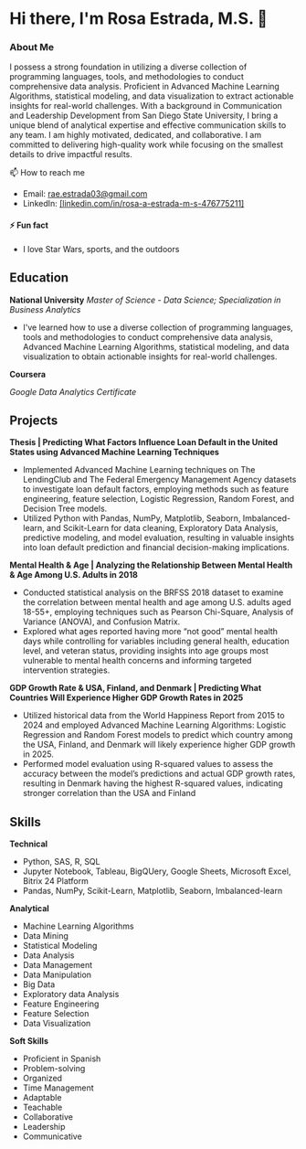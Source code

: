 # Hi there, I'm Rosa Estrada, M.S. 👋

### About Me
I possess a strong foundation in utilizing a diverse collection of programming languages, tools, and methodologies to conduct comprehensive data analysis. 
Proficient in Advanced Machine Learning Algorithms, statistical modeling, and data visualization to extract actionable insights for real-world challenges. 
With a background in Communication and Leadership Development from San Diego State University, I bring a unique blend of analytical expertise and effective communication skills to any team. 
I am highly motivated, dedicated, and collaborative. I am committed to delivering high-quality work while focusing on the smallest details to drive impactful results.

📫 How to reach me
- Email: rae.estrada03@gmail.com
- LinkedIn: [[linkedin.com/in/rosa-a-estrada-m-s-476775211]](https://www.linkedin.com/in/rosa-a-estrada-m-s-476775211?lipi=urn%3Ali%3Apage%3Ad_flagship3_profile_view_base_contact_details%3Bgd44CFwETwyVr76omfu5WQ%3D%3D)

#### ⚡ Fun fact
- I love Star Wars, sports, and the outdoors

## Education
**National University**
*Master of Science - Data Science; Specialization in Business Analytics*
- I've learned how to use a diverse collection of programming languages, tools and methodologies to conduct comprehensive data analysis, Advanced Machine Learning Algorithms, statistical modeling, and data visualization to obtain actionable insights for real-world challenges.

**Coursera**

*Google Data Analytics Certificate*

## Projects
**Thesis | Predicting What Factors Influence Loan Default in the United States using Advanced Machine Learning Techniques**
- Implemented Advanced Machine Learning techniques on The LendingClub and The Federal Emergency Management Agency datasets to investigate loan default factors, employing methods such as feature engineering, feature selection, Logistic Regression, Random Forest, and Decision Tree models.  
- Utilized Python with Pandas, NumPy, Matplotlib, Seaborn, Imbalanced-learn, and Scikit-Learn for data cleaning, Exploratory Data Analysis, predictive modeling, and model evaluation, resulting in valuable insights into loan default prediction and financial decision-making implications.

**Mental Health & Age | Analyzing the Relationship Between Mental Health & Age Among U.S. Adults in 2018**
- Conducted statistical analysis on the BRFSS 2018 dataset to examine the correlation between mental health and age among U.S. adults aged 18-55+, employing techniques such as Pearson Chi-Square, Analysis of Variance (ANOVA), and Confusion Matrix.
- Explored what ages reported having more “not good” mental health days while controlling for variables including general health, education level, and veteran status, providing insights into age groups most vulnerable to mental health concerns and informing targeted intervention strategies.

**GDP Growth Rate & USA, Finland, and Denmark | Predicting What Countries Will Experience Higher GDP Growth Rates in 2025**
- Utilized historical data from the World Happiness Report from 2015 to 2024 and employed Advanced Machine Learning Algorithms: Logistic Regression and Random Forest models to predict which country among the USA, Finland, and Denmark will likely experience higher GDP growth in 2025.
- Performed model evaluation using R-squared values to assess the accuracy between the model’s predictions and actual GDP growth rates, resulting in Denmark having the highest R-squared values, indicating stronger correlation than the USA and Finland


## Skills
**Technical**
- Python, SAS, R, SQL
- Jupyter Notebook, Tableau, BigQUery, Google Sheets, Microsoft Excel, Bitrix 24 Platform
- Pandas, NumPy, Scikit-Learn, Matplotlib, Seaborn, Imbalanced-learn

**Analytical**
- Machine Learning Algorithms
- Data Mining
- Statistical Modeling
- Data Analysis
- Data Management
- Data Manipulation
- Big Data
- Exploratory data Analysis
- Feature Engineering
- Feature Selection
- Data Visualization
  
**Soft Skills**
- Proficient in Spanish
- Problem-solving
- Organized
- Time Management
- Adaptable
- Teachable
- Collaborative
- Leadership
- Communicative

<!---
rosaaestrada/rosaaestrada is a ✨ special ✨ repository because its `README.md` (this file) appears on your GitHub profile.
You can click the Preview link to take a look at your changes.
--->
